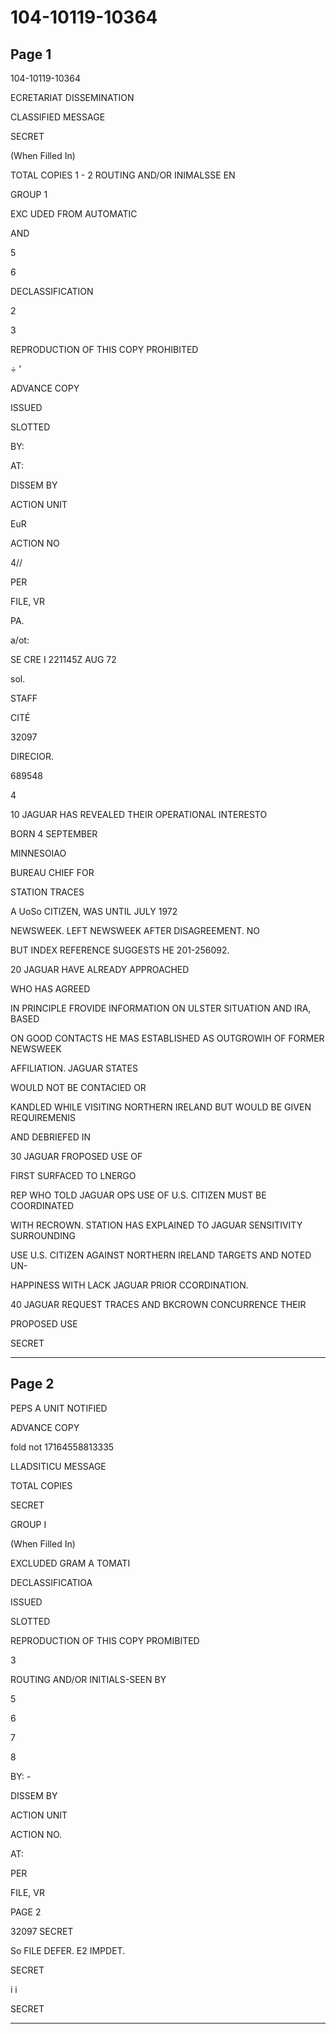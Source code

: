 # 104-10119-10364

## Page 1

104-10119-10364

ECRETARIAT DISSEMINATION

CLASSIFIED MESSAGE

SECRET

(When Filled In)

TOTAL COPIES 1 - 2 ROUTING AND/OR INIMALSSE EN

GROUP 1

EXC UDED FROM AUTOMATIC

AND

5

6

DECLASSIFICATION

2

3

REPRODUCTION OF THIS COPY PROHIBITED

÷ '

ADVANCE COPY

ISSUED

SLOTTED

BY:

AT:

DISSEM BY

ACTION UNIT

EuR

ACTION NO

4//

PER

FILE, VR

PA.

a/ot:

SE CRE I 221145Z AUG 72

sol.

STAFF

CITÉ

32097

DIRECIOR.

689548

4

10 JAGUAR HAS REVEALED THEIR OPERATIONAL INTERESTO

BORN 4 SEPTEMBER

MINNESOIAO

BUREAU CHIEF FOR

STATION TRACES

A UoSo CITIZEN, WAS UNTIL JULY 1972

NEWSWEEK. LEFT NEWSWEEK AFTER DISAGREEMENT. NO

BUT INDEX REFERENCE SUGGESTS HE 201-256092.

20 JAGUAR HAVE ALREADY APPROACHED

WHO HAS AGREED

IN PRINCIPLE FROVIDE INFORMATION ON ULSTER SITUATION AND IRA, BASED

ON GOOD CONTACTS HE MAS ESTABLISHED AS OUTGROWIH OF FORMER NEWSWEEK

AFFILIATION. JAGUAR STATES

WOULD NOT BE CONTACIED OR

KANDLED WHILE VISITING NORTHERN IRELAND BUT WOULD BE GIVEN REQUIREMENIS

AND DEBRIEFED IN

30 JAGUAR FROPOSED USE OF

FIRST SURFACED TO LNERGO

REP WHO TOLD JAGUAR OPS USE OF U.S. CITIZEN MUST BE COORDINATED

WITH RECROWN. STATION HAS EXPLAINED TO JAGUAR SENSITIVITY SURROUNDING

USE U.S. CITIZEN AGAINST NORTHERN IRELAND TARGETS AND NOTED UN-

HAPPINESS WITH LACK JAGUAR PRIOR CCORDINATION.

40 JAGUAR REQUEST TRACES AND BKCROWN CONCURRENCE THEIR

PROPOSED USE

SECRET

---

## Page 2

PEPS A UNIT NOTIFIED

ADVANCE COPY

fold not 17164558813335

LLADSITICU MESSAGE

TOTAL COPIES

SECRET

GROUP I

(When Filled In)

EXCLUDED GRAM A TOMATI

DECLASSIFICATIOA

ISSUED

SLOTTED

REPRODUCTION OF THIS COPY PROMIBITED

3

ROUTING AND/OR INITIALS-SEEN BY

5

6

7

8

BY: -

DISSEM BY

ACTION UNIT

ACTION NO.

AT:

PER

FILE, VR

PAGE 2

32097 SECRET

So FILE DEFER. E2 IMPDET.

SECRET

i i

SECRET

---

